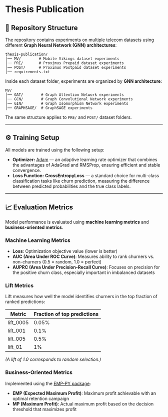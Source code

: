 # Thesis Publication

## 📖 Repository Structure

The repository contains experiments on multiple telecom datasets using different **Graph Neural Network (GNN) architectures**:

```
thesis-publication/
│── MV/        # Mobile Vikings dataset experiments
│── PRE/       # Proximus Prepaid dataset experiments
│── POST/      # Proximus Postpaid dataset experiments
│── requirements.txt
```

Inside each dataset folder, experiments are organized by **GNN architecture**:

```
MV/
│── GAT/        # Graph Attention Network experiments
│── GCN/        # Graph Convolutional Network experiments
│── GIN/        # Graph Isomorphism Network experiments
│── GRAPHSAGE/  # GraphSAGE experiments
```

The same structure applies to `PRE/` and `POST/` dataset folders.

---

## ⚙️ Training Setup

All models are trained using the following setup:

* **Optimizer:** [Adam](https://arxiv.org/abs/1412.6980) — an adaptive learning rate optimizer that combines the advantages of AdaGrad and RMSProp, ensuring efficient and stable convergence.
* **Loss Function:** **CrossEntropyLoss** — a standard choice for multi-class classification tasks like churn prediction, measuring the difference between predicted probabilities and the true class labels.

---

## 📈 Evaluation Metrics

Model performance is evaluated using **machine learning metrics** and **business-oriented metrics**.

### Machine Learning Metrics

* **Loss**: Optimization objective value (lower is better)
* **AUC (Area Under ROC Curve)**: Measures ability to rank churners vs. non-churners (0.5 = random, 1.0 = perfect)
* **AUPRC (Area Under Precision-Recall Curve)**: Focuses on precision for the positive churn class, especially important in imbalanced datasets

### Lift Metrics

Lift measures how well the model identifies churners in the top fraction of ranked predictions:

| Metric     | Fraction of top predictions |
| ---------- | --------------------------- |
| lift\_0005 | 0.05%                       |
| lift\_001  | 0.1%                        |
| lift\_005  | 0.5%                        |
| lift\_01   | 1%                          |

*(A lift of 1.0 corresponds to random selection.)*

### Business-Oriented Metrics

Implemented using the [EMP-PY package](https://pypi.org/project/EMP-PY/):

* **EMP (Expected Maximum Profit)**: Maximum profit achievable with an optimal retention campaign
* **MP (Maximum Profit)**: Actual maximum profit based on the decision threshold that maximizes profit
